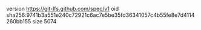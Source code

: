 version https://git-lfs.github.com/spec/v1
oid sha256:9741b3a551e240c72921c6ac7e5be35fd36341057c4b55fe8e7d4114260bb155
size 5074
